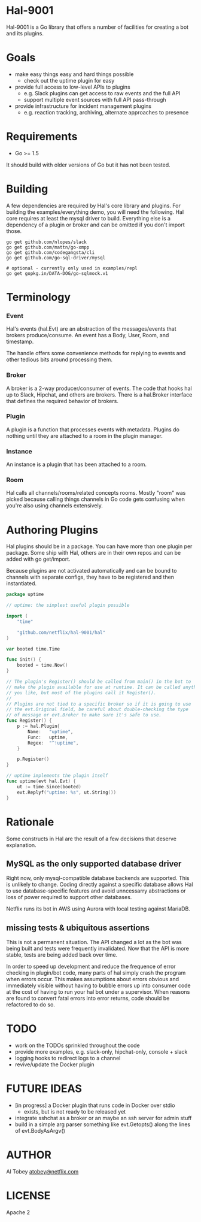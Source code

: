 # Hal-9001

Hal-9001 is a Go library that offers a number of facilities for creating a bot
and its plugins.

# Goals

* make easy things easy and hard things possible
    * check out the uptime plugin for easy
* provide full access to low-level APIs to plugins
    * e.g. Slack plugins can get access to raw events and the full API
    * support multiple event sources with full API pass-through
* provide infrastructure for incident management plugins
    * e.g. reaction tracking, archiving, alternate approaches to presence

# Requirements

* Go >= 1.5

It should build with older versions of Go but it has not been tested.

# Building

A few dependencies are required by Hal's core library and plugins. For
building the examples/everything demo, you will need the following. Hal
core requires at least the mysql driver to build. Everything else is
a dependency of a plugin or broker and can be omitted if you don't import
those.

```
go get github.com/nlopes/slack
go get github.com/mattn/go-xmpp
go get github.com/codegangsta/cli
go get github.com/go-sql-driver/mysql

# optional - currently only used in examples/repl
go get gopkg.in/DATA-DOG/go-sqlmock.v1
```

# Terminology

### Event

Hal's events (hal.Evt) are an abstraction of the messages/events that
brokers produce/consume. An event has a Body, User, Room, and timestamp.

The handle offers some convenience methods for replying to events and
other tedious bits around processing them.

### Broker

A broker is a 2-way producer/consumer of events. The code that hooks
hal up to Slack, Hipchat, and others are brokers. There is a hal.Broker
interface that defines the required behavior of brokers.

### Plugin

A plugin is a function that processes events with metadata. Plugins do
nothing until they are attached to a room in the plugin manager.

### Instance

An instance is a plugin that has been attached to a room.

### Room

Hal calls all channels/rooms/related concepts rooms. Mostly "room" was picked
because calling things channels in Go code gets confusing when you're also
using channels extensively.

# Authoring Plugins

Hal plugins should be in a package. You can have more than one plugin
per package. Some ship with Hal, others are in their own repos and
can be added with go get/import.

Because plugins are not activated automatically and can be bound to channels
with separate configs, they have to be registered and then instantiated.

```go
package uptime

// uptime: the simplest useful plugin possible

import (
	"time"

	"github.com/netflix/hal-9001/hal"
)

var booted time.Time

func init() {
	booted = time.Now()
}

// The plugin's Register() should be called from main() in the bot to
// make the plugin available for use at runtime. It can be called anything
// you like, but most of the plugins call it Register().
//
// Plugins are not tied to a specific broker so if it is going to use
// the evt.Original field, be careful about double-checking the type
// of message or evt.Broker to make sure it's safe to use.
func Register() {
	p := hal.Plugin{
		Name:   "uptime",
		Func:   uptime,
		Regex:  "^!uptime",
	}

	p.Register()
}

// uptime implements the plugin itself
func uptime(evt hal.Evt) {
	ut := time.Since(booted)
	evt.Replyf("uptime: %s", ut.String())
}
```

# Rationale

Some constructs in Hal are the result of a few decisions that deserve explanation.

## MySQL as the only supported database driver

Right now, only mysql-compatible database backends are supported. This is
unlikely to change. Coding directly against a specific database allows Hal
to use database-specific features and avoid unncessarry abstractions or loss
of power required to support other databases.

Netflix runs its bot in AWS using Aurora with local testing against MariaDB.

## missing tests & ubiquitous assertions

This is not a permanent situation. The API changed a lot as the bot was being
built and tests were frequently invalidated. Now that the API is more stable,
tests are being added back over time.

In order to speed up development and reduce the frequence of error checking
in plugin/bot code, many parts of hal simply crash the program when errors
occur. This makes assumptions about errors obvious and immediately visible
without having to bubble errors up into consumer code at the cost of having
to run your hal bot under a supervisor. When reasons are found to convert
fatal errors into error returns, code should be refactored to do so.

# TODO

* work on the TODOs sprinkled throughout the code
* provide more examples, e.g. slack-only, hipchat-only, console + slack
* logging hooks to redirect logs to a channel
* revive/update the Docker plugin

# FUTURE IDEAS

* [in progress] a Docker plugin that runs code in Docker over stdio
    * exists, but is not ready to be released yet
* integrate sshchat as a broker or an maybe an ssh server for admin stuff
* build in a simple arg parser something like evt.Getopts()
  along the lines of evt.BodyAsArgv()

# AUTHOR

Al Tobey <atobey@netflix.com>

# LICENSE

Apache 2
